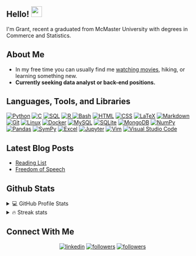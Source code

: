 <h2 align="left">
  Hello!
  <img src="https://media.giphy.com/media/hvRJCLFzcasrR4ia7z/giphy.gif" width="28">
</h3>
I'm Grant, recent a graduated from McMaster University with degrees in Commerce and Statistics.
<!-- <p align="center">
  <a href="https://github.com/DenverCoder1/readme-typing-svg"><img src="https://readme-typing-svg.herokuapp.com/?lines=Self-taught%20programer;3%2B%20years%20of%20coding%20experience;Constantly%20curious&center=true&width=380&height=45"></a>
</p> -->
  
## About Me

  <ul>
    <li>In my free time you can usually find me <a href="https://www.imdb.com/user/ur61970219/?ref_=nv_usr_prof_2">watching movies</a>, hiking, or learning something new.</li>
    <li><strong>Currently seeking data analyst or back-end positions.</strong></li>
  </ul>

## Languages, Tools, and Libraries

<p>
  <a href="https://github.com/search?q=user%3Agrantwforsythe+is%3Arepo+language%3Apython"><img alt="Python" src="https://img.shields.io/badge/Python%20-%2314354C.svg?logo=python&logoColor=white"></a>
  <a href="https://github.com/search?q=user%3Agrantwforsythe+is%3Arepo+language%3Ac"><img alt="C" src="https://img.shields.io/badge/C%20-0556f3.svg?logo=c%2B%2B&logoColor=white"></a>
  <a href="https://github.com/search?q=user%3Agrantwforsythe+is%3Arepo+language%3Asql"><img alt="SQL" src="https://img.shields.io/badge/SQL%20-%23025E8C.svg?logo=amazon-dynamodb&logoColor=white"></a>
  <a href="https://github.com/search?q=user%3Agrantwforsythe+is%3Arepo+language%3Ar"><img alt="R" src="https://img.shields.io/badge/-R-337AB7?logo=R&logoColor=white"/>
  <a href="https://github.com/search?q=user%3Agrantwforsythe+is%3Arepo+language%3Abash"><img alt="Bash" src="https://img.shields.io/badge/Bash%20-%23121011.svg?logo=gnu-bash&logoColor=white"></a>
  <a href="https://github.com/search?q=user%3Agrantwforsythe+is%3Arepo+language%3Ahtml"><img alt="HTML" src="https://img.shields.io/badge/HTML%20-%23E34F26.svg?logo=html5&logoColor=white"></a>
  <a href="https://github.com/search?q=user%3Agrantwforsythe+is%3Arepo+language%3Acss"><img alt="CSS" src="https://img.shields.io/badge/CSS%20-%231572B6.svg?logo=css3&logoColor=white"></a>
<!--   <a href="https://github.com/search?q=user%3Agrantwforsythe+is%3Arepo+language%3Ajavascript"><img alt="JavaScript" src="https://img.shields.io/badge/JavaScript%20-%23F7DF1E.svg?logo=javascript&logoColor=black"></a> -->
<!--     <a href="https://github.com/search?q=user%3ADenverCoder1+is%3Arepo+language%3Ajava"><img alt="Java" src="https://img.shields.io/badge/Java-%23007396.svg?logo=java&logoColor=white"></a> -->
  <a href="https://github.com/search?q=user%3Agrantwforsythe+is%3Arepo+language%3Atex"><img alt="LaTeX" src="https://img.shields.io/badge/LaTeX%20-%23008080.svg?logo=LaTeX&logoColor=white"></a>
<!--     <a href="https://github.com/search?q=user%3ADenverCoder1+is%3Arepo+language%3Ajavascript"><img alt="NodeJS" src="https://img.shields.io/badge/Node.js%20-%2343853D.svg?logo=node-dot-js&logoColor=white"></a> -->
  <a href="https://github.com/search?q=user%3Agrantwforsythe+is%3Arepo+language%3Amarkdown"><img alt="Markdown" src="https://img.shields.io/badge/Markdown-%23000000.svg?logo=markdown&logoColor=white"></a>
  <a href="#"><img alt="Git" src="https://img.shields.io/badge/Git%20-%23F05033.svg?logo=git&logoColor=white"></a>
  <a href="#"><img alt="Linux" src="https://img.shields.io/badge/Linux-FF6C0E.svg?logo=linux&logoColor=white"></a>
  <a href="#"><img alt="Docker" src= "https://img.shields.io/badge/-Docker%20-2496ED?logo=Docker&logoColor=white"/></a>
  <a href="#"><img alt="MySQL" src="https://img.shields.io/badge/MySQL-%2300f.svg?logo=mysql&logoColor=white"></a>
  <a href="#"><img alt="SQLite" src ="https://img.shields.io/badge/SQLite-%2307405e.svg?logo=sqlite&logoColor=white"></a>
  <a href="#"><img alt="MongoDB" src ="https://img.shields.io/badge/MongoDB-%234ea94b.svg?logo=mongodb&logoColor=white"></a>
<!--     <a href="#"><img alt="GitHub Actions" src="https://img.shields.io/badge/GitHub%20Actions%20-%232671E5.svg?logo=github%20actions&logoColor=white"></a> -->
  <a href="#"><img alt="NumPy" src="https://img.shields.io/badge/Numpy%20-%23013243.svg?logo=numpy&logoColor=white"></a>
  <a href="#"><img alt="Pandas" src="https://img.shields.io/badge/Pandas%20-%23150458.svg?logo=pandas&logoColor=white"></a>
  <a href="#"><img alt="SymPy" src="https://img.shields.io/badge/Sympy%20-%233B5526.svg?logo=sympy&logoColor=white"></a>
<!--     <a href="#"><img alt="Keras" src="https://img.shields.io/badge/Keras%20-%23D00000.svg?logo=Keras&logoColor=white"></a> -->
<!--     <a href="#"><img alt="TensorFlow" src="https://img.shields.io/badge/TensorFlow%20-%23FF6F00.svg?logo=TensorFlow&logoColor=white"></a> -->
<!--     <a href="#"><img alt="GitHub Pages" src="https://img.shields.io/badge/GitHub%20Pages-%23327FC7.svg?logo=github&logoColor=white"></a> -->
  <a href="#"><img alt="Excel" src="https://img.shields.io/badge/Microsoft%20Excel%20-%2334A853.svg?logo=microsoft%20excel&logoColor=white"></a>
  <a href="#"><img alt="Jupyter" src="https://img.shields.io/badge/Jupyter%20-%23F37626.svg?logo=Jupyter&logoColor=white"></a>
  <a href="#"><img alt="Vim" src="https://img.shields.io/badge/-Vim%20-007f00?logo=Vim&logoColor=white"></a>
  <a href="#"><img alt="Visual Studio Code" src="https://img.shields.io/badge/Visual%20Studio%20Code-0078d7.svg?logo=visual-studio-code&logoColor=white"></a>
</p>

## Latest Blog Posts
<!-- BLOG-POST-LIST:START -->
- [Reading List](https://www.grantwforsythe.com/posts/52-books/)
- [Freedom of Speech](https://www.grantwforsythe.com/posts/freedom-of-speech/)
<!-- BLOG-POST-LIST:END -->

## Github Stats
  
<details>
  <summary>💻 GitHub Profile Stats</summary>
    <div align="center">
      <img alt="GitHub stats" src="https://github-readme-stats.vercel.app/api?username=grantwforsythe&count_private=true&show_icons=true">
      <img alt="Top languages" src="https://github-readme-stats.vercel.app/api/top-langs/?username=grantwforsythe&hide=jupyter+notebook,vim+script&layout=compact&langs_count=6">
    </div>
    <strong>Note:</strong> Top languages is only a metric of the languages my public code consists of and doesn't reflect experience or skill level.
</details>
  
<details>
  <summary>🔥 Streak stats</summary>
    <div align="center">
      <img alt="Streak stats" src="https://github-readme-streak-stats.herokuapp.com/?user=grantwforsythe">
    </div>
</details>
  
 ## Connect With Me
  
<p align="center">
  <a href="https://www.linkedin.com/in/grantwforsythe/">
    <img alt="linkedin" title="Connect with me on LinkedIn" src="https://img.shields.io/badge/LinkedIn-0077B5?style=for-the-badge&logo=linkedin&logoColor=white"/></a>
  <a href="https://twitter.com/grantwforsythe">
    <img alt="followers" title="Follow me on Twitter" src="https://img.shields.io/badge/Twitter-1DA1F2?style=for-the-badge&logo=twitter&logoColor=white"/></a>
  <a href="https://github.com/grantwforsythe">
    <img alt="followers" title="Follow me on Github" src="https://img.shields.io/badge/GitHub-100000?style=for-the-badge&logo=github&logoColor=white"/></a>
